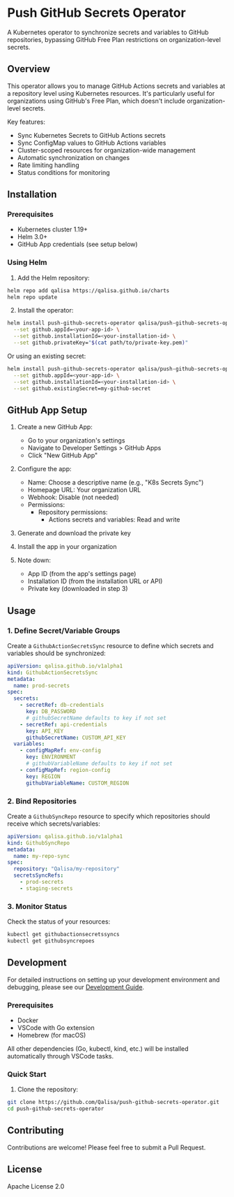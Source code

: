 # Push GitHub Secrets Operator

A Kubernetes operator to synchronize secrets and variables to GitHub repositories, bypassing GitHub Free Plan restrictions on organization-level secrets.

## Overview

This operator allows you to manage GitHub Actions secrets and variables at a repository level using Kubernetes resources. It's particularly useful for organizations using GitHub's Free Plan, which doesn't include organization-level secrets.

Key features:
- Sync Kubernetes Secrets to GitHub Actions secrets
- Sync ConfigMap values to GitHub Actions variables
- Cluster-scoped resources for organization-wide management
- Automatic synchronization on changes
- Rate limiting handling
- Status conditions for monitoring

## Installation

### Prerequisites

- Kubernetes cluster 1.19+
- Helm 3.0+
- GitHub App credentials (see setup below)

### Using Helm

1. Add the Helm repository:
```bash
helm repo add qalisa https://qalisa.github.io/charts
helm repo update
```

2. Install the operator:
```bash
helm install push-github-secrets-operator qalisa/push-github-secrets-operator \
  --set github.appId=<your-app-id> \
  --set github.installationId=<your-installation-id> \
  --set github.privateKey="$(cat path/to/private-key.pem)"
```

Or using an existing secret:
```bash
helm install push-github-secrets-operator qalisa/push-github-secrets-operator \
  --set github.appId=<your-app-id> \
  --set github.installationId=<your-installation-id> \
  --set github.existingSecret=my-github-secret
```

## GitHub App Setup

1. Create a new GitHub App:
   - Go to your organization's settings
   - Navigate to Developer Settings > GitHub Apps
   - Click "New GitHub App"

2. Configure the app:
   - Name: Choose a descriptive name (e.g., "K8s Secrets Sync")
   - Homepage URL: Your organization URL
   - Webhook: Disable (not needed)
   - Permissions:
     - Repository permissions:
       - Actions secrets and variables: Read and write

3. Generate and download the private key

4. Install the app in your organization

5. Note down:
   - App ID (from the app's settings page)
   - Installation ID (from the installation URL or API)
   - Private key (downloaded in step 3)

## Usage

### 1. Define Secret/Variable Groups

Create a `GithubActionSecretsSync` resource to define which secrets and variables should be synchronized:

```yaml
apiVersion: qalisa.github.io/v1alpha1
kind: GithubActionSecretsSync
metadata:
  name: prod-secrets
spec:
  secrets:
    - secretRef: db-credentials
      key: DB_PASSWORD
      # githubSecretName defaults to key if not set
    - secretRef: api-credentials
      key: API_KEY
      githubSecretName: CUSTOM_API_KEY
  variables:
    - configMapRef: env-config
      key: ENVIRONMENT
      # githubVariableName defaults to key if not set
    - configMapRef: region-config
      key: REGION
      githubVariableName: CUSTOM_REGION
```

### 2. Bind Repositories

Create a `GithubSyncRepo` resource to specify which repositories should receive which secrets/variables:

```yaml
apiVersion: qalisa.github.io/v1alpha1
kind: GithubSyncRepo
metadata:
  name: my-repo-sync
spec:
  repository: "Qalisa/my-repository"
  secretsSyncRefs:
    - prod-secrets
    - staging-secrets
```

### 3. Monitor Status

Check the status of your resources:

```bash
kubectl get githubactionsecretssyncs
kubectl get githubsyncrepoes
```

## Development

For detailed instructions on setting up your development environment and debugging, please see our [Development Guide](docs/development.md).

### Prerequisites

- Docker
- VSCode with Go extension
- Homebrew (for macOS)

All other dependencies (Go, kubectl, kind, etc.) will be installed automatically through VSCode tasks.

### Quick Start

1. Clone the repository:
```bash
git clone https://github.com/Qalisa/push-github-secrets-operator.git
cd push-github-secrets-operator
```

## Contributing

Contributions are welcome! Please feel free to submit a Pull Request.

## License

Apache License 2.0
